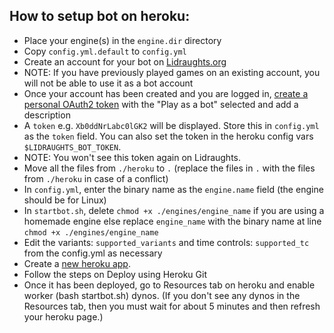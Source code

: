 ## How to setup bot on heroku:
- Place your engine(s) in the `engine.dir` directory
- Copy `config.yml.default` to `config.yml`
- Create an account for your bot on [Lidraughts.org](https://lidraughts.org/signup)
- NOTE: If you have previously played games on an existing account, you will not be able to use it as a bot account
- Once your account has been created and you are logged in, [create a personal OAuth2 token](https://lidraughts.org/account/oauth/token/create?scopes[]=bot:play&description=lidraughts-bot) with the "Play as a bot" selected and add a description
- A `token` e.g. `Xb0ddNrLabc0lGK2` will be displayed. Store this in `config.yml` as the `token` field. You can also set the token in the heroku config vars `$LIDRAUGHTS_BOT_TOKEN`.
- NOTE: You won't see this token again on Lidraughts.
- Move all the files from `./heroku` to `.` (replace the files in `.` with the files from `./heroku` in case of a conflict)
- In `config.yml`, enter the binary name as the `engine.name` field (the engine should be for Linux)
- In `startbot.sh`, delete `chmod +x ./engines/engine_name` if you are using a homemade engine else replace `engine_name` with the binary name at line `chmod +x ./engines/engine_name`
- Edit the variants: `supported_variants` and time controls: `supported_tc` from the config.yml as necessary
- Create a [new heroku app](https://dashboard.heroku.com/new-app).
- Follow the steps on Deploy using Heroku Git
- Once it has been deployed, go to Resources tab on heroku and enable worker (bash startbot.sh) dynos. (If you don't see any dynos in the Resources tab, then you must wait for about 5 minutes and then refresh your heroku page.)
